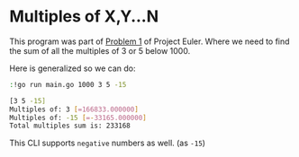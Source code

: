 # Multiples of X,Y...N

This program was part of [Problem 1](https://projecteuler.net/problem=1) of Project Euler. Where we need to find the sum of all the multiples of 3 or 5 below 1000.

Here is generalized so we can do:

```bash
:!go run main.go 1000 3 5 -15

[3 5 -15]
Multiples of: 3 [=166833.000000]                                                            Multiples of: 5 [=99500.000000]                                                         
Multiples of: -15 [=-33165.000000]                                                      
Total multiples sum is: 233168
```

This CLI supports `negative` numbers as well. (as `-15`)
